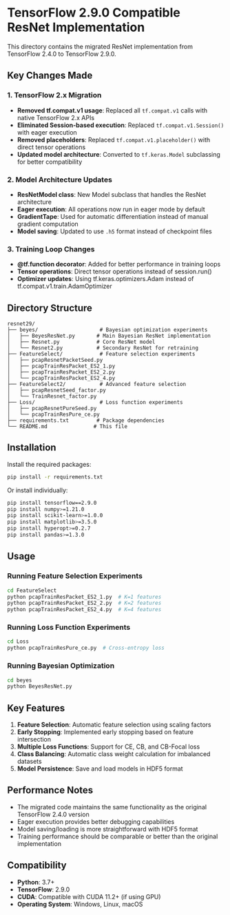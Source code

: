 # TensorFlow 2.9.0 Compatible ResNet Implementation

This directory contains the migrated ResNet implementation from TensorFlow 2.4.0 to TensorFlow 2.9.0.

## Key Changes Made

### 1. TensorFlow 2.x Migration
- **Removed tf.compat.v1 usage**: Replaced all `tf.compat.v1` calls with native TensorFlow 2.x APIs
- **Eliminated Session-based execution**: Replaced `tf.compat.v1.Session()` with eager execution
- **Removed placeholders**: Replaced `tf.compat.v1.placeholder()` with direct tensor operations
- **Updated model architecture**: Converted to `tf.keras.Model` subclassing for better compatibility

### 2. Model Architecture Updates
- **ResNetModel class**: New Model subclass that handles the ResNet architecture
- **Eager execution**: All operations now run in eager mode by default
- **GradientTape**: Used for automatic differentiation instead of manual gradient computation
- **Model saving**: Updated to use `.h5` format instead of checkpoint files

### 3. Training Loop Changes
- **@tf.function decorator**: Added for better performance in training loops
- **Tensor operations**: Direct tensor operations instead of session.run()
- **Optimizer updates**: Using tf.keras.optimizers.Adam instead of tf.compat.v1.train.AdamOptimizer

## Directory Structure

```
resnet29/
├── beyes/                    # Bayesian optimization experiments
│   ├── BeyesResNet.py       # Main Bayesian ResNet implementation
│   ├── Resnet.py            # Core ResNet model
│   └── Resnet2.py           # Secondary ResNet for retraining
├── FeatureSelect/            # Feature selection experiments
│   ├── pcapResnetPacketSeed.py
│   ├── pcapTrainResPacket_ES2_1.py
│   ├── pcapTrainResPacket_ES2_2.py
│   └── pcapTrainResPacket_ES2_4.py
├── FeatureSelect2/           # Advanced feature selection
│   ├── pcapResnetSeed_factor.py
│   └── TrainResnet_factor.py
├── Loss/                     # Loss function experiments
│   ├── pcapResnetPureSeed.py
│   └── pcapTrainResPure_ce.py
├── requirements.txt         # Package dependencies
└── README.md               # This file
```

## Installation

Install the required packages:

```bash
pip install -r requirements.txt
```

Or install individually:

```bash
pip install tensorflow==2.9.0
pip install numpy>=1.21.0
pip install scikit-learn>=1.0.0
pip install matplotlib>=3.5.0
pip install hyperopt>=0.2.7
pip install pandas>=1.3.0
```

## Usage

### Running Feature Selection Experiments

```bash
cd FeatureSelect
python pcapTrainResPacket_ES2_1.py  # K=1 features
python pcapTrainResPacket_ES2_2.py  # K=2 features
python pcapTrainResPacket_ES2_4.py  # K=4 features
```

### Running Loss Function Experiments

```bash
cd Loss
python pcapTrainResPure_ce.py  # Cross-entropy loss
```

### Running Bayesian Optimization

```bash
cd beyes
python BeyesResNet.py
```

## Key Features

1. **Feature Selection**: Automatic feature selection using scaling factors
2. **Early Stopping**: Implemented early stopping based on feature intersection
3. **Multiple Loss Functions**: Support for CE, CB, and CB-Focal loss
4. **Class Balancing**: Automatic class weight calculation for imbalanced datasets
5. **Model Persistence**: Save and load models in HDF5 format

## Performance Notes

- The migrated code maintains the same functionality as the original TensorFlow 2.4.0 version
- Eager execution provides better debugging capabilities
- Model saving/loading is more straightforward with HDF5 format
- Training performance should be comparable or better than the original implementation

## Compatibility

- **Python**: 3.7+
- **TensorFlow**: 2.9.0
- **CUDA**: Compatible with CUDA 11.2+ (if using GPU)
- **Operating System**: Windows, Linux, macOS
